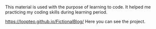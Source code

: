 This material is used with the purpose of learning to code. It helped me practicing my coding skills during learning period.

https://loopteo.github.io/FictionalBlog/  Here you can see the project. 
